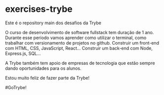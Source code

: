 # exercises-trybe
Este é o repository main dos desafios da Trybe

O curso de desenvolvimento de software fullstack tem duração de 1 ano.
Durante esse período vamos aprender como utilizar o terminal, como trabalhar com versionamento de projetos no github.
Construir um front-end com HTML, CSS, JavaScript, React... 
Construir um back-end com Node, Express.js, SQL...

A Trybe também tem apoio de empresas de tecnologia que estão sempre dando oportunidades para os alunos.

Estou muito feliz de fazer parte da Trybe!

#GoTrybe!
